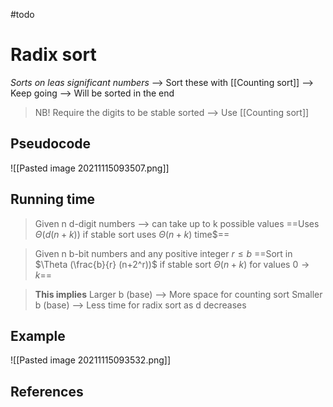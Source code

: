 #todo 

# Radix sort
*Sorts on leas significant numbers*
--> Sort these with [[Counting sort]]
--> Keep going --> Will be sorted in the end

>NB!
>Require the digits to be stable sorted --> Use [[Counting sort]]

## Pseudocode
![[Pasted image 20211115093507.png]]

## Running time
> Given n d-digit numbers --> can take up to k possible values
> ==Uses $\Theta (d(n+k))$ if stable sort uses $\Theta(n+k)$ time$==

> Given n b-bit numbers and any positive integer $r \le b$
> ==Sort in $\Theta (\frac{b}{r} (n+2^r))$ if stable sort $\Theta(n+k)$ for values $0 \rightarrow k$==

>**This implies**
>Larger b (base) --> More space for counting sort
>Smaller b (base) --> Less time for radix sort as d decreases

## Example
![[Pasted image 20211115093532.png]]

## References
